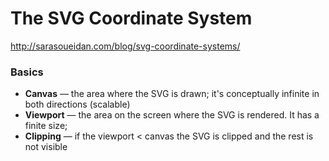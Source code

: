 # The SVG Coordinate System

http://sarasoueidan.com/blog/svg-coordinate-systems/

### Basics

* **Canvas** &mdash; the area where the SVG is drawn; it's conceptually infinite in both directions (scalable)
* **Viewport** &mdash; the area on the screen where the SVG is rendered. It has a finite size;
* **Clipping** &mdash; if the viewport < canvas the SVG is clipped and the rest is not visible
